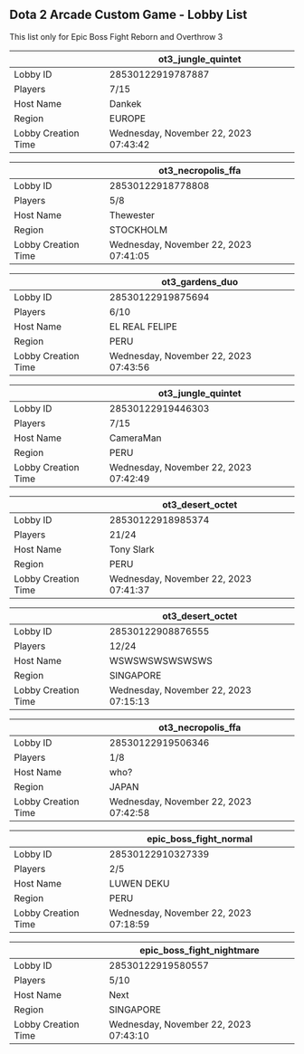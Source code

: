 ## Dota 2 Arcade Custom Game - Lobby List

This list only for Epic Boss Fight Reborn and Overthrow 3

|  | ot3_jungle_quintet |
| ------ | ------ |
| Lobby ID | 28530122919787887 |
| Players | 7/15 |
| Host Name | Dankek |
| Region | EUROPE |
| Lobby Creation Time | Wednesday, November 22, 2023 07:43:42 |


|  | ot3_necropolis_ffa |
| ------ | ------ |
| Lobby ID | 28530122918778808 |
| Players | 5/8 |
| Host Name | Thewester |
| Region | STOCKHOLM |
| Lobby Creation Time | Wednesday, November 22, 2023 07:41:05 |


|  | ot3_gardens_duo |
| ------ | ------ |
| Lobby ID | 28530122919875694 |
| Players | 6/10 |
| Host Name | EL REAL  FELIPE |
| Region | PERU |
| Lobby Creation Time | Wednesday, November 22, 2023 07:43:56 |


|  | ot3_jungle_quintet |
| ------ | ------ |
| Lobby ID | 28530122919446303 |
| Players | 7/15 |
| Host Name | CameraMan |
| Region | PERU |
| Lobby Creation Time | Wednesday, November 22, 2023 07:42:49 |


|  | ot3_desert_octet |
| ------ | ------ |
| Lobby ID | 28530122918985374 |
| Players | 21/24 |
| Host Name | Tony Slark |
| Region | PERU |
| Lobby Creation Time | Wednesday, November 22, 2023 07:41:37 |


|  | ot3_desert_octet |
| ------ | ------ |
| Lobby ID | 28530122908876555 |
| Players | 12/24 |
| Host Name | WSWSWSWSWSWSWS |
| Region | SINGAPORE |
| Lobby Creation Time | Wednesday, November 22, 2023 07:15:13 |


|  | ot3_necropolis_ffa |
| ------ | ------ |
| Lobby ID | 28530122919506346 |
| Players | 1/8 |
| Host Name | who? |
| Region | JAPAN |
| Lobby Creation Time | Wednesday, November 22, 2023 07:42:58 |


|  | epic_boss_fight_normal |
| ------ | ------ |
| Lobby ID | 28530122910327339 |
| Players | 2/5 |
| Host Name | LUWEN DEKU |
| Region | PERU |
| Lobby Creation Time | Wednesday, November 22, 2023 07:18:59 |


|  | epic_boss_fight_nightmare |
| ------ | ------ |
| Lobby ID | 28530122919580557 |
| Players | 5/10 |
| Host Name | Next |
| Region | SINGAPORE |
| Lobby Creation Time | Wednesday, November 22, 2023 07:43:10 |



